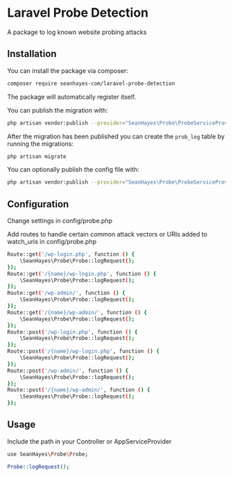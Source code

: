 # Laravel Probe Detection
A package to log known website probing attacks

## Installation

You can install the package via composer:

``` bash
composer require seanhayes-com/laravel-probe-detection
```

The package will automatically register itself.

You can publish the migration with:
```bash
php artisan vendor:publish --provider="SeanHayes\Probe\ProbeServiceProvider" --tag="migrations"
```

After the migration has been published you can create the `prob_log` table by running the migrations:

```bash
php artisan migrate
```

You can optionally publish the config file with:
```bash
php artisan vendor:publish --provider="SeanHayes\Probe\ProbeServiceProvider" --tag="config"
```

## Configuration

Change settings in config/probe.php

Add routes to handle certain common attack vectors or URIs added to watch_uris in config/probe.php

```bash
Route::get('/wp-login.php', function () {
	\SeanHayes\Probe\Probe::logRequest();
});
Route::get('/{name}/wp-login.php', function () {
	\SeanHayes\Probe\Probe::logRequest();
});
Route::get('/wp-admin/', function () {
	\SeanHayes\Probe\Probe::logRequest();
});
Route::get('/{name}/wp-admin/', function () {
	\SeanHayes\Probe\Probe::logRequest();
});
Route::post('/wp-login.php', function () {
	\SeanHayes\Probe\Probe::logRequest();
});
Route::post('/{name}/wp-login.php', function () {
	\SeanHayes\Probe\Probe::logRequest();
});
Route::post('/wp-admin/', function () {
	\SeanHayes\Probe\Probe::logRequest();
});
Route::post('/{name}/wp-admin/', function () {
	\SeanHayes\Probe\Probe::logRequest();
});
```

## Usage
Include the path in your Controller or AppServiceProvider

```bash
use SeanHayes\Probe\Probe;
```

```bash
Probe::logRequest();
```
